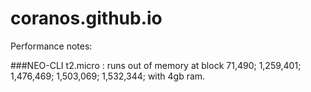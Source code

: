 # coranos.github.io

Performance notes:

###NEO-CLI
t2.micro : runs out of memory at block 71,490; 1,259,401; 1,476,469; 1,503,069; 1,532,344; with 4gb ram.

